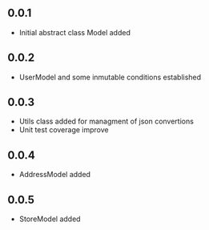 ## 0.0.1

* Initial abstract class Model added

## 0.0.2

* UserModel and some inmutable conditions established

## 0.0.3

* Utils class added for managment of json convertions
* Unit test coverage improve

## 0.0.4

* AddressModel added

## 0.0.5

* StoreModel added

